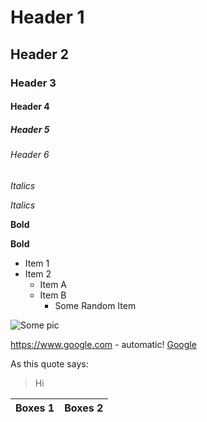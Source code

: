 # Header 1
## Header 2
### Header 3
#### Header 4
##### Header 5
###### Header 6

*Italics*

_Italics_

**Bold**

__Bold__

* Item 1
* Item 2
  * Item A
  * Item B
    * Some Random Item
    
![Some pic](https://www.wonderplugin.com/wp-content/plugins/wonderplugin-lightbox/images/demo-image0.jpg)

https://www.google.com - automatic!
[Google](https://www.google.com)

As this quote says:

>Hi

Boxes  1 | Boxes  2
-------- | --------

